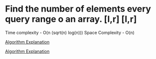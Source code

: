 # Find the number  of elements every query range o an array. [l,r] [l,r]

Time complexity - O(n (sqrt(n) log(n)))
Space Complexity - O(n)

[Algorithm Explanation](https://practice.geeksforgeeks.org/problems/interesting-queries4742/1?utm_source=gfg&utm_medium=article&utm_campaign=bottom_sticky_on_article)

[Algorithm Explanation](https://blog.anudeep2011.com/mos-algorithm/)
